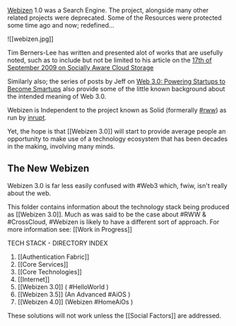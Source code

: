 [Webizen](https://github.com/linkeddata/webizen) 1.0 was a Search Engine. The project, alongside many other related projects were deprecated.  Some of the Resources were protected some time ago and now; redefined...

![[webizen.jpg]]

Tim Berners-Lee has written and presented alot of works that are usefully noted, such as to include but not be limited to his article on the [17th of September 2009 on Socially Aware Cloud Storage](https://www.w3.org/DesignIssues/CloudStorage.html)

Similarly also; the series of posts by Jeff on [Web 3.0: Powering Startups to Become Smartups](http://jeffsayre.com/2010/09/13/web-3-0-powering-startups-to-become-smartups/) also provide some of the little known background about the intended meaning of Web 3.0.

Webizen is Independent to the project known as Solid (formerally [#rww](https://www.w3.org/community/rww/)) as run by [inrupt](https://www.inrupt.com). 

Yet, the hope is that [[Webizen 3.0]] will start to provide average people an opportunity to make use of a technology ecosystem that has been decades in the making, involving many minds. 

## The New Webizen

Webizen 3.0 is far less easily confused with #Web3 which, fwiw, isn't really about the web.

This folder contains information about the technology stack being produced as [[Webizen 3.0]].  Much as was said to be the case about #RWW & #CrossCloud, #Webizen is likely to have a different sort of approach.  For more information see: [[Work in Progress]]

TECH STACK - DIRECTORY INDEX
1. [[Authentication Fabric]]
2. [[Core Services]]
3. [[Core Technologies]]
4. [[Internet]]
5. [[Webizen 3.0]] ( #HelloWorld )
6. [[Webizen 3.5]] (An Advanced #AiOS )
7. [[Webizen 4.0]] (Webizen #HomeAiOs )

These solutions will not work unless the [[Social Factors]] are addressed.

